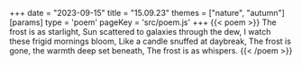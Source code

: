 +++
date = "2023-09-15"
title = "15.09.23"
themes = ["nature", "autumn"]
[params]
  type = 'poem'
  pageKey = 'src/poem.js'
+++
{{< poem >}}
The frost is as starlight,
Sun scattered to galaxies through the dew,
I watch these frigid mornings bloom,
Like a candle snuffed at daybreak,
The frost is gone, the warmth deep set beneath,
The frost is as whispers.
{{< /poem >}}